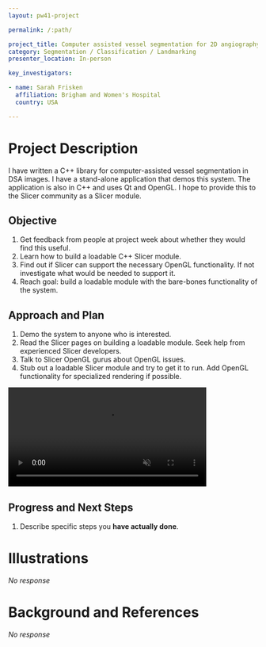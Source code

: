 ```yaml
---
layout: pw41-project

permalink: /:path/

project_title: Computer assisted vessel segmentation for 2D angiography
category: Segmentation / Classification / Landmarking
presenter_location: In-person

key_investigators:

- name: Sarah Frisken
  affiliation: Brigham and Women's Hospital
  country: USA

---
```


# Project Description

<!-- Add a short paragraph describing the project. -->


I have written a C++ library for computer-assisted vessel segmentation in DSA images. I have a stand-alone application that demos this system. The application is also in C++ and uses Qt and OpenGL. I hope to provide this to the Slicer community as a Slicer module.



## Objective

<!-- Describe here WHAT you would like to achieve (what you will have as end result). -->


1. Get feedback from people at project week about whether they would find this useful.
2. Learn how to build a loadable C++ Slicer module.
3. Find out if Slicer can support the necessary OpenGL functionality. If not investigate what would be needed to support it.
4. Reach goal: build a loadable module with the bare-bones functionality of the system.




## Approach and Plan

<!-- Describe here HOW you would like to achieve the objectives stated above. -->


1. Demo the system to anyone who is interested.
2. Read the Slicer pages on building a loadable module. Seek help from experienced Slicer developers.
3. Talk to Slicer OpenGL gurus about OpenGL issues.
4. Stub out a loadable Slicer module and try to get it to run. Add OpenGL functionality for specialized rendering if possible.


<video
   controls muted
   src="https://github.com/NA-MIC/ProjectWeek/assets/120512991/ecb49930-a6d0-4508-a688-7a18841aa022"
   style="max-height:640px; min-height: 200px">
</video>



## Progress and Next Steps

<!-- Update this section as you make progress, describing of what you have ACTUALLY DONE.
     If there are specific steps that you could not complete then you can describe them here, too. -->


1. Describe specific steps you **have actually done**.




# Illustrations

<!-- Add pictures and links to videos that demonstrate what has been accomplished. -->


_No response_



# Background and References

<!-- If you developed any software, include link to the source code repository.
     If possible, also add links to sample data, and to any relevant publications. -->


_No response_
